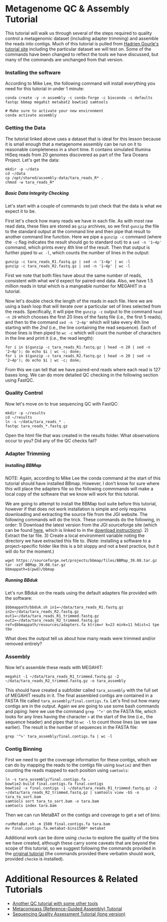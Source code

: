 # Metagenome QC & Assembly Tutorial
This tutorial will walk us through several of the steps required to quality control a metagenomic dataset (including adapter trimming) and assemble the reads into contigs. Much of this tutorial is pulled from [Hadrien Gourle's tutorial site](https://www.hadriengourle.com/tutorials/meta_assembly/) including the particular dataset we will test on. Some of the commands have been changed to reflect the tools we have discussed, but many of the commands are unchanged from that version.

### Installing the software
According to Mike Lee, the following command will install everything you need for this tutorial in under 1 minute:

```
conda create -y -n assembly -c conda-forge -c bioconda -c defaults fastqc bbmap megahit metabat2 bowtie2 samtools

# Make sure to activate your new environment
conda activate assembly
```

### Getting the Data
The tutorial linked above uses a dataset that is ideal for this lesson because it is small enough that a metagenome assembly can be run on it to reasonable completeness in a short time. It contains simulated Illumina HiSeq reads from 20 genomes discovered as part of the Tara Oceans Project. Let's get the data:

```
mkdir -p ~/data
cd ~/data
cp /opt/shared/assembly-data/tara_reads_R* .
chmod -w tara_reads_R*
```

##### Basic Data Integrity Checking

Let's start with a couple of commands to just check that the data is what we expect it to be.

First let's check how many reads we have in each file. As with most raw read data, these files are stored as `gzip` archives, so we first `gunzip` the file to the standard output at the command line and then pipe that result to another command line function. Here we pipe a `gunzip -c` command (where the `-c` flag indicates the result should go to standard out) to a `sed -n '1~4p'` command, which prints every 4th line of the result. Then that output is further piped to `wc -l`, which counts the number of lines in the output:

```
gunzip -c tara_reads_R1.fastq.gz | sed -n '1~4p' | wc -l
gunzip -c tara_reads_R2.fastq.gz | sed -n '1~4p' | wc -l
```

First we note that both files have about the same number of reads, consistent with what we'd expect for paired-end data. Also, we have 1.5 million reads in total which is a mangeable number for MEGAHIT in a tutorial. 

Now let's double check the length of the reads in each file. Here we are using a bash loop that will iterate over a particular set of lines selected from the reads. Specifically, it will pipe the `gunzip -c` output to the command `head -n 20` which chooses the first 20 lines of the fastq file (i.e., the first 5 reads), and then to the command `sed -n '2~4p'` which will take every 4th line starting with the _2nd_ (i.e., the line containing the read sequence). Each of those lines is then piped to `wc -c` which will count the number of characters in the line and print it (i.e., the read length):

```
for i in $(gunzip -c tara_reads_R1.fastq.gz | head -n 20 | sed -n '2~4p'); do echo $i | wc -c; done;
for i in $(gunzip -c tara_reads_R2.fastq.gz | head -n 20 | sed -n '2~4p'); do echo $i | wc -c; done;
```

From this we can tell that we have paired-end reads where each read is 127 bases long. We can do more detailed QC checking in the following section using FastQC.

### Quality Control
Now let's move on to true sequencing QC with FastQC:

```
mkdir -p ~/results
cd ~/results
ln -s ~/data/tara_reads_* .
fastqc tara_reads_*.fastq.gz
```

Open the html file that was created in the results folder. What observations occur to you? Did any of the QC checks fail? 

### Adapter Trimming
##### Installing BBMap
NOTE: Again, according to Mike Lee the conda command at the start of this tutorial should have installed BBmap. However, I don't know for sure where this will place the adapters file so the following commmands will make a local copy of the software that we know will work for this tutorial.

We are going to attempt to install the BBMap tool suite before this tutorial, however if that does not work installation is simple and only requires downloading and extracting the source file from the JGI website. The following commands will do the trick. These commands do the following, in order: 1) Download the latest version from the JGI sourceforge site (which can be found [here](https://sourceforge.net/projects/bbmap/), which is linked to in the [download instructions](https://jgi.doe.gov/data-and-tools/software-tools/bbtools/bb-tools-user-guide/installation-guide/)). 2) Extract the tar file. 3) Create a local environment variable noting the directory we have extracted this file to. (Note: installing a software to a project-specific folder like this is a bit sloppy and not a best practice, but it will do for the moment.)

```
wget https://sourceforge.net/projects/bbmap/files/BBMap_39.08.tar.gz
tar -xzf BBMap_39.08.tar.gz
bbmappath=$(pwd)/bbmap
```

##### Running BBduk
Let's run BBduk on the reads using the default adapters file provided with the software:

```
$bbmappath/bbduk.sh in1=~/data/tara_reads_R1.fastq.gz in2=~/data/tara_reads_R2.fastq.gz out1=~/data/tara_reads_R1_trimmed.fastq.gz out2=~/data/tara_reads_R2_trimmed.fastq.gz ref=$bbmappath/resources/adapters.fa ktrim=r k=23 mink=11 hdist=1 tpe tbo
```

What does the output tell us about how many reads were trimmed and/or removed entirely?

### Assembly
Now let's assemble these reads with MEGAHIT:

```
megahit -1 ~/data/tara_reads_R1_trimmed.fastq.gz -2 ~/data/tara_reads_R2_trimmed.fastq.gz -o tara_assembly
```

This should have created a subfolder called `tara_assembly` with the full set of MEGAHIT results in it. The final assembled contigs are contained in a FASTA file called `tara_assembly/final.contigs.fa`. Let's find out how many contigs are in the output. Again we are going to use some bash commands and piping: here we use the command `grep '^>'` on the FASTA file, which looks for any lines having the character `>` at the start of the line (i.e., the sequence header) and pipes that to `wc -l` to count those lines (as we saw earlier). The result is the number of sequences in the FASTA file:

```
grep '^>' tara_assembly/final.contigs.fa | wc -l
```

### Contig Binning
First we need to get the coverage information for these contigs, which we can do by mapping the reads to the contigs file using `bowtie2` and then counting the reads mapped to each position using `samtools`:

```
ln -s tara_assembly/final.contigs.fa .
bowtie2-build final.contigs.fa final.contigs
bowtie2 -x final.contigs -1 ~/data/tara_reads_R1_trimmed.fastq.gz -2 ~/data/tara_reads_R2_trimmed.fastq.gz | samtools view -bS -o tara_to_sort.bam
samtools sort tara_to_sort.bam -o tara.bam
samtools index tara.bam
```

Then we can run MetaBAT on the contigs and coverage to get a set of bins:

```
runMetaBat.sh -m 1500 final.contigs.fa tara.bam
mv final.contigs.fa.metabat-bins1500* metabat
```

Additional work can be done using `checkm` to explore the quality of the bins we have created, although these carry some caveats that are beyond the scope of this tutorial, so we suggest following the commands provided in the [original tutorial](https://www.hadriengourle.com/tutorials/meta_assembly/#checking-the-quality-of-the-bins) (the commands provided there verbatim should work, provided `checkm` is installed).

# Additional Resources & Related Tutorials

- [Another QC tutorial with some other tools](https://gitlab.com/treangenlab/quality_control_tutorial)
- [Metacompass (Reference-Guided Assembly) Tutorial](https://drive.google.com/file/d/11IDClXFQ-4TknCoeaNfVoL3kXh8yseGf/view)
- [Sequencing Quality Assessment Tutorial (long version)](https://github.com/treangenlab/radmicrobes/tree/main/session1#sequencing-quality-assessment-and-control)
